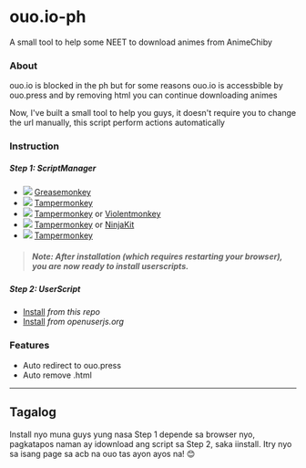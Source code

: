 # ouo.io-ph
A small tool to help some NEET to download animes from AnimeChiby

### About

ouo.io is blocked in the ph but for some reasons ouo.io is accessbible by ouo.press and by removing html you can continue downloading animes

Now, I've built a small tool to help you guys, it doesn't require you to change the url manually, this script perform actions automatically

### Instruction

##### Step 1: ScriptManager
* ![](https://raw.githubusercontent.com/reek/anti-adblock-killer/gh-pages/images/firefox.png) [Greasemonkey](https://addons.mozilla.org/firefox/addon/greasemonkey/)
* ![](https://raw.githubusercontent.com/reek/anti-adblock-killer/gh-pages/images/chrome.png) [Tampermonkey](https://chrome.google.com/webstore/detail/tampermonkey/dhdgffkkebhmkfjojejmpbldmpobfkfo)
* ![](https://raw.githubusercontent.com/reek/anti-adblock-killer/gh-pages/images/opera.png) [Tampermonkey](https://addons.opera.com/extensions/details/tampermonkey-beta/) or [Violentmonkey](https://addons.opera.com/extensions/details/violent-monkey/) 
* ![](https://raw.githubusercontent.com/reek/anti-adblock-killer/gh-pages/images/safari.png) [Tampermonkey](https://safari.tampermonkey.net/tampermonkey.safariextz) or [NinjaKit](https://github.com/os0x/NinjaKit)
* ![](https://raw.githubusercontent.com/reek/anti-adblock-killer/gh-pages/images/msedge.png) [Tampermonkey](https://www.microsoft.com/store/p/tampermonkey/9nblggh5162s)

> ##### Note: After installation (which requires restarting your browser), you are now ready to install userscripts.

##### Step 2: UserScript
* [Install](https://github.com/rjmolina13/ouo.io-ph/raw/master/ouo_io_ph.user.js) *from this repo*
* [Install](https://openuserjs.org/install/rjmolina13/ouo.io_block-bypass_4_ph.user.js) *from openuserjs.org*

### Features
* Auto redirect to ouo.press
* Auto remove .html

_______________________________________________________________________________

## Tagalog

Install nyo muna guys yung nasa Step 1 depende sa browser nyo, pagkatapos naman ay idownload ang script sa Step 2, saka iinstall. Itry nyo sa isang page sa acb na ouo tas ayon ayos na! 😊
